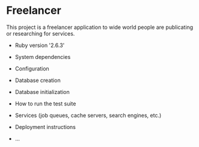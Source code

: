 # Freelancer

This project is a freelancer application to wide world people are publicating or researching for services.


* Ruby version  '2.6.3'

* System dependencies

* Configuration

* Database creation

* Database initialization

* How to run the test suite

* Services (job queues, cache servers, search engines, etc.)

* Deployment instructions

* ...
